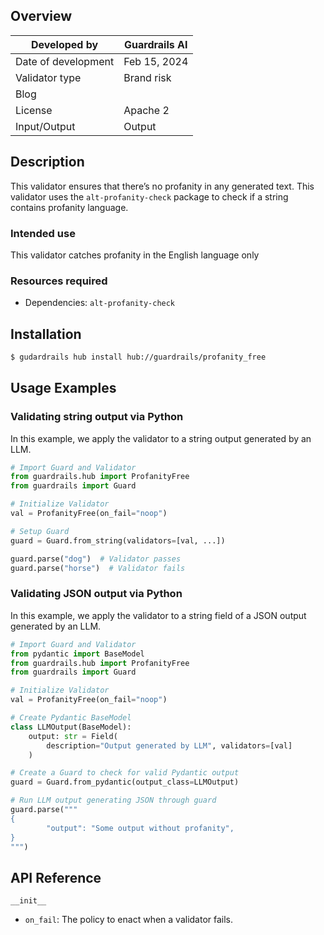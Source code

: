 ## Overview

| Developed by | Guardrails AI |
| --- | --- |
| Date of development | Feb 15, 2024 |
| Validator type | Brand risk |
| Blog |  |
| License | Apache 2 |
| Input/Output | Output |

## Description

This validator ensures that there’s no profanity in any generated text. This validator uses the `alt-profanity-check` package to check if a string contains profanity language.

### Intended use

This validator catches profanity in the English language only

### Resources required

- Dependencies: `alt-profanity-check`

## Installation

```bash
$ gudardrails hub install hub://guardrails/profanity_free
```

## Usage Examples

### Validating string output via Python

In this example, we apply the validator to a string output generated by an LLM.

```python
# Import Guard and Validator
from guardrails.hub import ProfanityFree
from guardrails import Guard

# Initialize Validator
val = ProfanityFree(on_fail="noop")

# Setup Guard
guard = Guard.from_string(validators=[val, ...])

guard.parse("dog")  # Validator passes
guard.parse("horse")  # Validator fails
```

### Validating JSON output via Python

In this example, we apply the validator to a string field of a JSON output generated by an LLM.

```python
# Import Guard and Validator
from pydantic import BaseModel
from guardrails.hub import ProfanityFree
from guardrails import Guard

# Initialize Validator
val = ProfanityFree(on_fail="noop")

# Create Pydantic BaseModel
class LLMOutput(BaseModel):
    output: str = Field(
        description="Output generated by LLM", validators=[val]
    )

# Create a Guard to check for valid Pydantic output
guard = Guard.from_pydantic(output_class=LLMOutput)

# Run LLM output generating JSON through guard
guard.parse("""
{
		"output": "Some output without profanity",
}
""")
```

## API Reference

`__init__`
- `on_fail`: The policy to enact when a validator fails.
